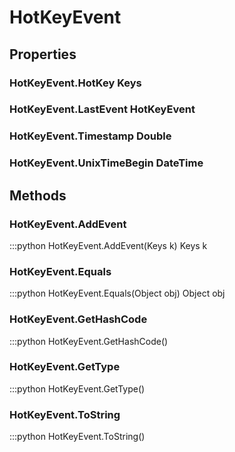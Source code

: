 # HotKeyEvent    

## Properties  
### HotKeyEvent.HotKey __Keys__
### HotKeyEvent.LastEvent __HotKeyEvent__
### HotKeyEvent.Timestamp __Double__
### HotKeyEvent.UnixTimeBegin __DateTime__ 
## Methods  
### HotKeyEvent.AddEvent
:::python
HotKeyEvent.AddEvent(Keys k)
  Keys k
### HotKeyEvent.Equals
:::python
HotKeyEvent.Equals(Object obj)
  Object obj
### HotKeyEvent.GetHashCode
:::python
HotKeyEvent.GetHashCode()
### HotKeyEvent.GetType
:::python
HotKeyEvent.GetType()
### HotKeyEvent.ToString
:::python
HotKeyEvent.ToString()
